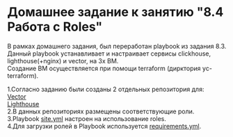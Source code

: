 # Домашнее задание к занятию "8.4 Работа с Roles"

В рамках домашнего задания, был переработан playbook из задания 8.3.  
Данный playbook устанавливает и настраивает сервисы clickhouse, lighthouse(+nginx) и vector, на 3х ВМ.  
Создание ВМ осуществляется при помощи terraform (дирктория yc-terraform).

1.Согласно заданию были созданы 2 отдельных репозитория для:  
  [Vector](https://github.com/EvgenAnsible1/vector-role)  
  [Lighthouse](https://github.com/EvgenAnsible1/lighthouse-role)  
2.В данных репозиториях размещены соответствующие роли.  
3.Playbook [site.yml](https://github.com/EvgeshkaSPb/devops-netology/blob/main/8_4/playbook/site.yml) настроен на использование roles.  
4.Для загрузки ролей в Playbook используется [requirements.yml](https://github.com/EvgeshkaSPb/devops-netology/blob/main/8_4/playbook/requirements.yml).
